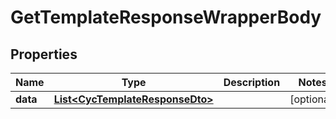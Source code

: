 

# GetTemplateResponseWrapperBody


## Properties

Name | Type | Description | Notes
------------ | ------------- | ------------- | -------------
**data** | [**List&lt;CycTemplateResponseDto&gt;**](CycTemplateResponseDto.md) |  |  [optional]



